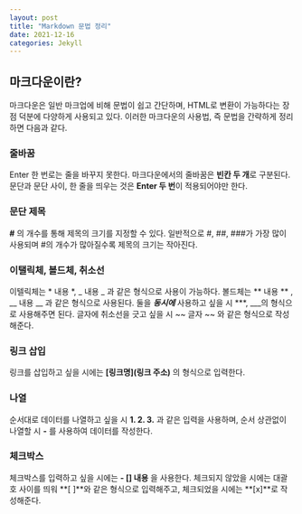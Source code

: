 ```yaml
---
layout: post
title: "Markdown 문법 정리"
date: 2021-12-16
categories: Jekyll
---
```


## 마크다운이란?
마크다운은 일반 마크업에 비해 문법이 쉽고 간단하며, HTML로 변환이 가능하다는 장점 덕분에 다양하게 사용되고 있다. 이러한 마크다운의 사용법, 즉 문법을 간략하게 정리하면 다음과 같다.

### 줄바꿈
Enter 한 번로는 줄을 바꾸지 못한다.
마크다운에서의 줄바꿈은 **빈칸 두 개**로 구분된다.
문단과 문단 사이, 한 줄을 띄우는 것은 **Enter 두 번**이 적용되어야만 한다.


### 문단 제목
**#** 의 개수를 통해 제목의 크기를 지정할 수 있다.
일반적으로 #, ##, ###가 가장 많이 사용되며 #의 개수가 많아질수록 제목의 크기는 작아진다.

### 이탤릭체, 볼드체, 취소선
이텔릭체는 * 내용 *, _ 내용 _ 과 같은 형식으로 사용이 가능하다.
볼드체는 ** 내용 ** , __ 내용 __ 과 같은 형식으로 사용된다.
둘을 ***동시에*** 사용하고 싶을 시 ***, ___의 형식으로 사용해주면 된다.
글자에 취소선을 긋고 싶을 시 ~~ 글자 ~~ 와 같은 형식으로 작성해준다.

### 링크 삽입
링크를 삽입하고 싶을 시에는 **[링크명](링크 주소)** 의 형식으로 입력한다.

### 나열
순서대로 데이터를 나열하고 싶을 시 **1. 2. 3.** 과 같은 입력을 사용하며,
순서 상관없이 나열할 시 **-** 를 사용하여 데이터를 작성한다.

### 체크박스
체크박스를 입력하고 싶을 시에는 **- [] 내용** 을 사용한다.
체크되지 않았을 시에는 대괄호 사이를 띄워 **[ ]**와 같은 형식으로 입력해주고, 체크되었을 시에는 **[x]**로 작성해준다.
